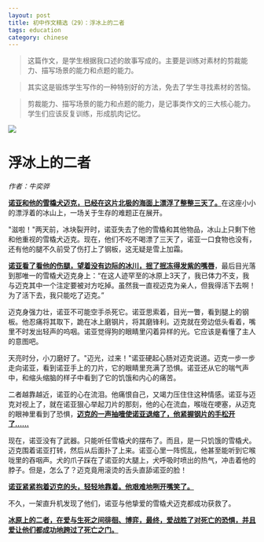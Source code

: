```yaml
---
layout: post
title: 初中作文精选（29）：浮冰上的二者
tags: education
category: chinese
---
```


> 这篇作文，是学生根据我口述的故事写成的。主要是训练对素材的剪裁能力、描写场景的能力和点题的能力。

> 其实这是锻炼学生写作的一种特别好的方法，免去了学生寻找素材的苦恼。

> 剪裁能力、描写场景的能力和点题的能力，是记事类作文的三大核心能力。学生们应该反复训练，形成肌肉记忆。

![](https://crsando.github.io/images/2025-01-03/export_vvufud.png)
              
# 浮冰上的二者

*作者：牛奕骅*

<u>**诺亚和他的雪橇犬迈克，已经在这片北极的海面上漂浮了整整三天了。**</u>在这座小小的漂浮着的冰山上，一场关于生存的难题正在展开。

"滋啦！"两天前，冰块裂开时，诺亚失去了他的雪橇和其他物品，冰山上只剩下他和他重视的雪橇犬迈克。现在，他们不吃不喝漂了三天了，诺亚一口食物也没有，还有他的腿不久前受了伤打上了钢板，这无疑是雪上加霜。

<u>**诺亚看了看他的伤腿，望着没有边际的冰川，抿了抿冻得发紫的嘴唇**</u>，最后目光落到那唯一的雪橇犬迈克身上：“在这人迹罕至的冰原上3天了，我已体力不支，我与迈克其中一个注定要被对方吃掉。虽然我一直视迈克为亲人，但我得活下去啊！为了活下去，我只能吃了迈克。”

迈克身强力壮，诺亚不可能空手杀死它。诺亚思索着，目光一瞥，看到腿上的钢板。他忍痛将其取下，跪在冰上磨钢片，将其磨锋利。迈克就在旁边低头看着，嘴里不时发出轻声的呜咽。诺亚觉得狗的眼睛里闪着异样的光。它应该是看懂了主人的意图吧。

天亮时分，小刀磨好了。"迈光，过来！"诺亚硬起心肠对迈克说道。迈克一步一步走向诺亚，看到诺亚手上的刀片，它的眼睛里充满了恐惧。诺亚还从它的喘气声中，和缩头缩脑的样子中看到了它的饥饿和内心的痛苦。

二者越靠越近，诺亚的心在流泪。他痛恨自己，又竭力压住住这种情感。诺亚与迈克对视上了，就在诺亚狠心举起刀片的那刻，他的心在流血，喉咙在哽塞，从迈克的眼神里看到了恐惧，<u>**迈克的一声抽噎使诺亚退缩了，他紧握钢片的手松开了……**</u>

现在，诺亚没有了武器。只能听任雪橇犬的摆布了。而且，是一只饥饿的雪橇犬。迈克围着诺亚打转，然后从后面扑了上来。诺亚心里一阵慌乱，他甚至能听到它喉咙里的吞咽声。犬的爪子踩在了诺亚的大腿上，犬呼吸时喷出的热气，冲击着他的脖子。但是，怎么了？迈克竟用滚烫的舌头直舔诺亚的脸！

<u>**诺亚紧紧抱着迈克的头，轻轻地靠着。他艰难地咧开嘴笑了。**</u>

不久，一架直升机发现了他们，诺亚与他挚爱的雪橇犬迈克都成功获救了。

<u>**冰原上的二者，在爱与生死之间徘徊、博弈，最终，爱战胜了对死亡的恐惧，并且爱让他们都成功地跨过了死亡之门。**</u>